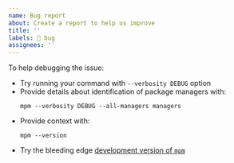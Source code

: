 ```yaml
---
name: Bug report
about: Create a report to help us improve
title: ''
labels: 🐛 bug
assignees: ''
---
```


To help debugging the issue:

- Try running your command with `--verbosity DEBUG` option
- Provide details about identification of package managers with:
  ```
  mpm --verbosity DEBUG --all-managers managers
  ```
- Provide context with:
  ```
  mpm --version
  ```
- Try the bleeding edge [development version of `mpm`](https://kdeldycke.github.io/meta-package-manager/development.html#setup-environment)
